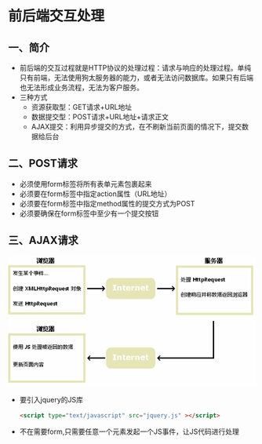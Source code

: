 # 前后端交互处理

## 一、简介

- 前后端的交互过程就是HTTP协议的处理过程：请求与响应的处理过程。单纯只有前端，无法使用狗太服务器的能力，或者无法访问数据库。如果只有后端也无法形成业务流程，无法为客户服务。
- 三种方式
  - 资源获取型：GET请求+URL地址
  - 数据提交型：POST请求+URL地址+请求正文
  - AJAX提交：利用异步提交的方式，在不刷新当前页面的情况下，提交数据给后台

## 二、POST请求

- 必须使用form标签将所有表单元素包裹起来
- 必须要在form标签中指定action属性（URL地址）
- 必须要在form标签中指定method属性的提交方式为POST
- 必须要确保在form标签中至少有一个提交按钮

## 三、AJAX请求

![AJAX](../../picture/b7b851728e024e289bc042c670e3f72f.png)

- 要引入jquery的JS库

  ```html
  <script type="text/javascript" src="jquery.js" ></script>
  ```

- 不在需要form,只需要任意一个元素发起一个JS事件，让JS代码进行处理

  